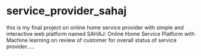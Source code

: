 # service_provider_sahaj
this is my final project on online home service provider with simple and interactive web platform named SAHAJ: Online Home Service Platform with Machine learning on review of customer for overall status of service provider.....
